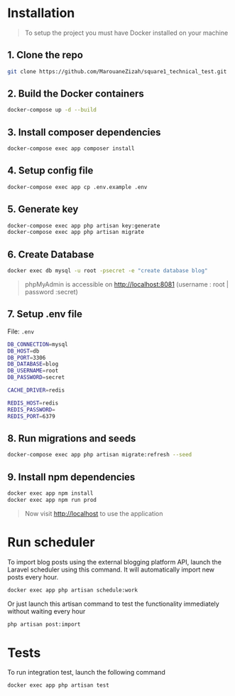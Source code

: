 # Installation

> To setup the project you must have Docker installed on your machine

## 1. Clone the repo
```bash
git clone https://github.com/MarouaneZizah/square1_technical_test.git
```

## 2. Build the Docker containers
```bash
docker-compose up -d --build
```

## 3. Install composer dependencies
```bash
docker-compose exec app composer install
```

## 4. Setup config file
```bash
docker-compose exec app cp .env.example .env
```

## 5. Generate key
```bash
docker-compose exec app php artisan key:generate
docker-compose exec app php artisan migrate
```

## 6. Create Database
```bash
docker exec db mysql -u root -psecret -e "create database blog"
```

>phpMyAdmin is accessible on [http://localhost:8081](http://localhost:8081) (username : root |  password :secret)


## 7. Setup .env file
File: `.env`
```bash
DB_CONNECTION=mysql
DB_HOST=db
DB_PORT=3306
DB_DATABASE=blog
DB_USERNAME=root
DB_PASSWORD=secret

CACHE_DRIVER=redis

REDIS_HOST=redis
REDIS_PASSWORD=
REDIS_PORT=6379
```

## 8. Run migrations and seeds
```bash
docker-compose exec app php artisan migrate:refresh --seed
```

## 9. Install npm dependencies
```bash
docker exec app npm install
docker exec app npm run prod
```

>Now visit [http://localhost](http://localhost) to use the application

# Run scheduler
To import blog posts using the external blogging platform API, launch the Laravel scheduler using this command. It will automatically import new posts every hour.

```bash
docker exec app php artisan schedule:work
```

Or just launch this artisan command to test the functionality immediately without waiting every hour
```bash
php artisan post:import
```

# Tests

To run integration test, launch the following command
```bash
docker exec app php artisan test
```
